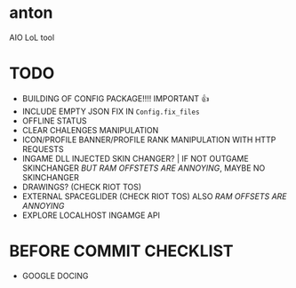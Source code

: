 # anton
AIO LoL tool

# TODO
- BUILDING OF CONFIG PACKAGE!!!! IMPORTANT 👍
- INCLUDE EMPTY JSON FIX IN `Config.fix_files`
- OFFLINE STATUS
- CLEAR CHALENGES MANIPULATION
- ICON/PROFILE BANNER/PROFILE RANK MANIPULATION WITH HTTP REQUESTS
- INGAME DLL INJECTED SKIN CHANGER? | IF NOT OUTGAME SKINCHANGER *BUT RAM OFFSTETS ARE ANNOYING*, MAYBE NO SKINCHANGER
- DRAWINGS? (CHECK RIOT TOS)
- EXTERNAL SPACEGLIDER (CHECK RIOT TOS) ALSO *RAM OFFSETS ARE ANNOYING*
- EXPLORE LOCALHOST INGAMGE API

# BEFORE COMMIT CHECKLIST
- GOOGLE DOCING
